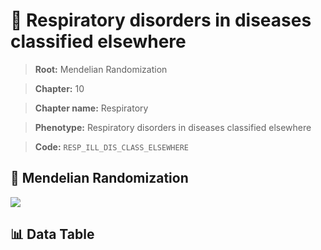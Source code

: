 # 🧪 Respiratory disorders in diseases classified elsewhere

> **Root:** Mendelian Randomization

> **Chapter:** 10  

> **Chapter name:** Respiratory

> **Phenotype:** Respiratory disorders in diseases classified elsewhere  

> **Code:** `RESP_ILL_DIS_CLASS_ELSEWHERE`

## 🧬 Mendelian Randomization  

<img src="/MR/Figures/Forward/RESP_ILL_DIS_CLASS_ELSEWHERE.png"/>

## 📊 Data Table

<CsvTableMRF src="/public/MR/Data/Forward/RESP_ILL_DIS_CLASS_ELSEWHERE.csv"/>
